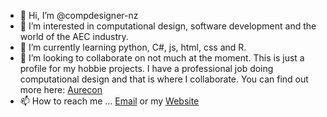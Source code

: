 - 👋 Hi, I’m @compdesigner-nz
- 👀 I’m interested in computational design, software development and the world of the AEC industry.
- 🌱 I’m currently learning python, C#, js, html, css and R.
- 💞️ I’m looking to collaborate on not much at the moment. This is just a profile for my hobbie projects. 
I have a professional job doing computational design and that is where I collaborate. You can find out more here: [Aurecon](https://www.aurecon.com)
- 📫 How to reach me ... [Email](mailto:hello@jackwalker.co.nz) or my [Website](https://jackwalker.co.nz)

<!---
compdesigner-nz/compdesigner-nz is a ✨ special ✨ repository because its `README.md` (this file) appears on your GitHub profile.
You can click the Preview link to take a look at your changes.
--->
